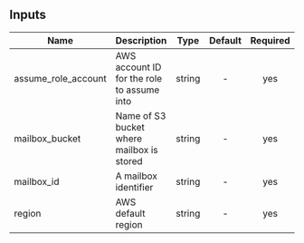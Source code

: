 ## Inputs

| Name | Description | Type | Default | Required |
|------|-------------|:----:|:-----:|:-----:|
| assume\_role\_account | AWS account ID for the role to assume into | string | - | yes |
| mailbox\_bucket | Name of S3 bucket where mailbox is stored | string | - | yes |
| mailbox\_id | A mailbox identifier | string | - | yes |
| region | AWS default region | string | - | yes |

